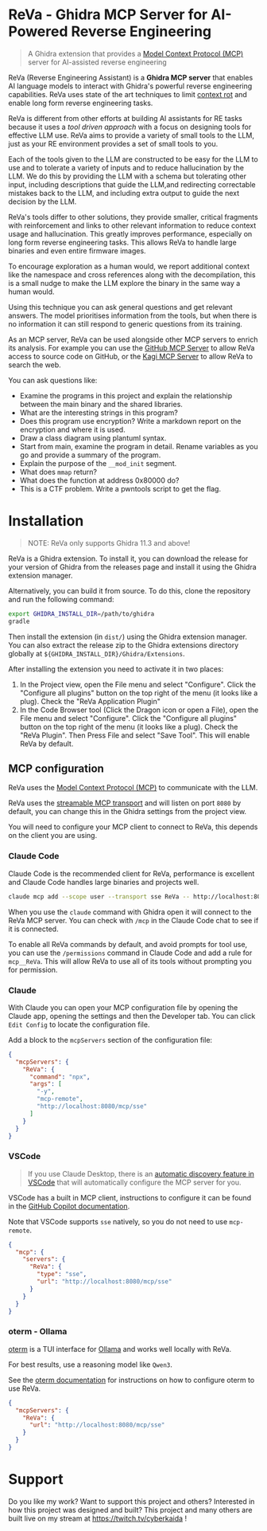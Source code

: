 # ReVa - Ghidra MCP Server for AI-Powered Reverse Engineering

> A Ghidra extension that provides a [Model Context Protocol (MCP)](https://modelcontextprotocol.io/faqs) server for AI-assisted reverse engineering

ReVa (Reverse Engineering Assistant) is a **Ghidra MCP server** that enables AI language models to interact with Ghidra's powerful reverse engineering capabilities. ReVa uses
state of the art techniques to limit [context rot](https://github.com/chroma-core/context-rot) and enable
long form reverse engineering tasks.

ReVa is different from other efforts at building AI assistants for RE tasks because it uses a _tool driven approach_ with a focus
on designing tools for effective LLM use.
ReVa aims to provide a variety of small tools to the LLM, just as your RE environment provides a set of small tools
to you.

Each of the tools given to the LLM are constructed to be easy for the LLM to use and to tolerate a variety of inputs
and to reduce hallucination by the LLM. We do this by providing the LLM with a schema but tolerating other input,
including descriptions that guide the LLM,and redirecting correctable mistakes back to the LLM, and including extra
output to guide the next decision by the LLM.

ReVa's tools differ to other solutions, they provide smaller,
critical fragments with reinforcement and links to other
relevant information to reduce context usage and hallucination.
This greatly improves performance, especially on long form
reverse engineering tasks. This allows ReVa to handle large
binaries and even entire firmware images.

To encourage exploration as a human would, we report additional context like the namespace and cross references along with the decompilation, this
is a small nudge to make the LLM explore the binary in the same way a human would.

Using this technique you can ask general questions and get relevant answers. The model prioritises
information from the tools, but when there is no information it can still respond to generic
questions from its training.

As an MCP server, ReVa can be used alongside other MCP servers to enrich its analysis.
For example you can use the [GitHub MCP Server](https://github.com/github/github-mcp-server)
to allow ReVa access to source code on GitHub, or the
[Kagi MCP Server](https://github.com/kagisearch/kagimcp) to allow ReVa to search the web.

You can ask questions like:

- Examine the programs in this project and explain the relationship between the main binary and the shared libraries.
- What are the interesting strings in this program?
- Does this program use encryption? Write a markdown report on the encryption and where it is used.
- Draw a class diagram using plantuml syntax.
- Start from main, examine the program in detail. Rename variables as you go and provide a summary of the program.
- Explain the purpose of the `__mod_init` segment.
- What does `mmap` return?
- What does the function at address 0x80000 do?
- This is a CTF problem. Write a pwntools script to get the flag.

# Installation

> NOTE: ReVa only supports Ghidra 11.3 and above!

ReVa is a Ghidra extension. To install it, you can download the release for your
version of Ghidra from the releases page and install it using the Ghidra extension manager.

Alternatively, you can build it from source. To do this, clone the repository and run the following command:

```bash
export GHIDRA_INSTALL_DIR=/path/to/ghidra
gradle
```

Then install the extension (in `dist/`) using the Ghidra extension manager. You can also extract the release zip to
the Ghidra extensions directory globally at `${GHIDRA_INSTALL_DIR}/Ghidra/Extensions`.

After installing the extension you need to activate it in two places:

1. In the Project view, open the File menu and select "Configure". Click the "Configure all plugins" button on the top right of the menu (it looks like a plug). Check the "ReVa Application Plugin"
2. In the Code Browser tool (Click the Dragon icon or open a File), open the File menu and select "Configure". Click the "Configure all plugins" button on the top right of the menu (it looks like a plug). Check the "ReVa Plugin". Then Press File and select "Save Tool". This will enable ReVa by default.

## MCP configuration

ReVa uses the [Model Context Protocol (MCP)](https://modelcontextprotocol.io/faqs) to communicate with the LLM.

ReVa uses the [streamable MCP transport](https://modelcontextprotocol.io/docs/concepts/transports#server-sent-events-sse)
and will listen on port `8080` by default, you can change this in the Ghidra settings from the project view.

You will need to configure your MCP client to connect to ReVa, this depends on the client you are using.

### Claude Code

Claude Code is the recommended client for ReVa, performance is excellent and Claude Code
handles large binaries and projects well.

```sh
claude mcp add --scope user --transport sse ReVa -- http://localhost:8080/mcp/sse
```

When you use the `claude` command with Ghidra open it will connect to the ReVa MCP server.
You can check with `/mcp` in the Claude Code chat to see if it is connected.

To enable all ReVa commands by default, and avoid prompts for tool use, you can use
the `/permissions` command in Claude Code and add a rule for `mcp__ReVa`. This will
allow ReVa to use all of its tools without prompting you for permission.

### Claude

With Claude you can open your MCP configuration file by opening the Claude
app, opening the settings and then the Developer tab. You can click `Edit Config` to
locate the configuration file.

Add a block to the `mcpServers` section of the configuration file:

```json
{
  "mcpServers": {
    "ReVa": {
      "command": "npx",
      "args": [
        "-y",
        "mcp-remote",
        "http://localhost:8080/mcp/sse"
      ]
    }
  }
}

```

### VSCode

> If you use Claude Desktop, there is an [automatic discovery feature in VSCode](https://code.visualstudio.com/docs/copilot/chat/mcp-servers#_automatic-discovery-of-mcp-servers)
> that will automatically configure the MCP server for you.

VSCode has a built in MCP client, instructions to configure it can be found
in the [GitHub Copilot documentation](https://code.visualstudio.com/docs/copilot/chat/mcp-servers#_add-an-mcp-server-to-your-user-settings).

Note that VSCode supports `sse` natively, so you do not need to use `mcp-remote`.

```json
{
  "mcp": {
    "servers": {
      "ReVa": {
        "type": "sse",
        "url": "http://localhost:8080/mcp/sse"
      }
    }
  }
}
```

### oterm - Ollama

[oterm](https://ggozad.github.io/oterm/) is a TUI interface for [Ollama](https://ollama.com) and works well locally with ReVa.

For best results, use a reasoning model like `Qwen3`.

See the [oterm documentation](https://ggozad.github.io/oterm/mcp/#sse-transport) for instructions on how to configure
oterm to use ReVa.

```json
{
  "mcpServers": {
    "ReVa": {
      "url": "http://localhost:8080/mcp/sse"
    }
  }
}
```

# Support

Do you like my work? Want to support this project and others? Interested in how this project was designed and built?
This project and many others are built live on my stream at <https://twitch.tv/cyberkaida> !
